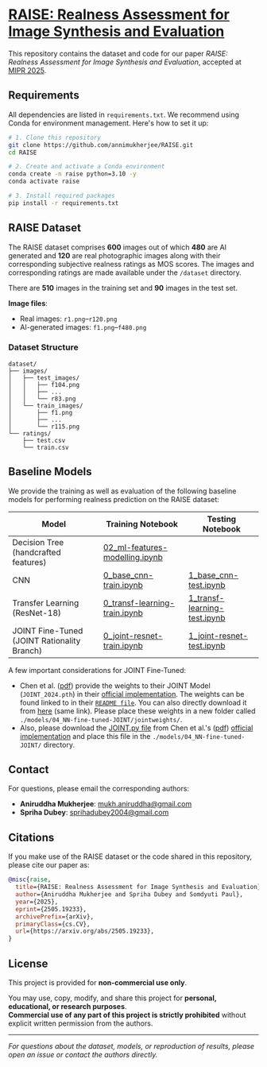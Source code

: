 # [RAISE: Realness Assessment for Image Synthesis and Evaluation](https://arxiv.org/pdf/2505.19233)  

This repository contains the dataset and code for our paper _RAISE: Realness Assessment for Image Synthesis and Evaluation_, accepted at [MIPR 2025](https://sites.google.com/view/mipr-2025/ieee-mipr).

## Requirements

All dependencies are listed in `requirements.txt`. We recommend using Conda for environment management. Here's how to set it up:


```bash
# 1. Clone this repository
git clone https://github.com/annimukherjee/RAISE.git
cd RAISE

# 2. Create and activate a Conda environment
conda create -n raise python=3.10 -y
conda activate raise

# 3. Install required packages
pip install -r requirements.txt
```

## RAISE Dataset
The RAISE dataset comprises **600** images out of which **480** are AI generated and **120** are real photographic images along with their corresponding subjective realness ratings as MOS scores. The images and corresponding ratings are made available under the `/dataset` directory. 

There are **510** images in the training set and **90** images in the test set.

  **Image files**:
* Real images: `r1.png`–`r120.png`
* AI-generated images: `f1.png`–`f480.png`


### Dataset Structure

```
dataset/
├── images/
│   ├── test_images/
│   │   ├── f104.png
│   │   ├── ...
│   │   └── r83.png
│   └── train_images/
│       ├── f1.png
│       ├── ...
│       └── r115.png
└── ratings/
    ├── test.csv
    └── train.csv
```

## Baseline Models

We provide the training as well as evaluation of the following baseline models for performing realness prediction on the RAISE dataset:


| Model                                           | Training Notebook                                                                     | Testing Notebook                                                                  |
| ----------------------------------------------- | ------------------------------------------------------------------------------------- | --------------------------------------------------------------------------------- |
| Decision Tree (handcrafted features)            | [02\_ml-features-modelling.ipynb](models/00_ML-FeatDesign/02_ml-features-modelling.ipynb) |                                                                                   |
| CNN                              | [0\_base\_cnn-train.ipynb](models/01_CNN-FeatLearning/0_base_cnn-train.ipynb)                      | [1\_base\_cnn-test.ipynb](models/01_CNN-FeatLearning/1_base_cnn-test.ipynb)                    |
| Transfer Learning (ResNet-18)                   | [0\_transf-learning-train.ipynb](models/02_RestNet-18-Transf-Learn/0_transf-learning-train.ipynb)   | [1\_transf-learning-test.ipynb](models/02_RestNet-18-Transf-Learn/1_transf-learning-test.ipynb) |
| JOINT Fine-Tuned (JOINT Rationality Branch) | [0\_joint-resnet-train.ipynb](models/04_NN-fine-tuned-JOINT/0_joint-resnet-train.ipynb)      | [1\_joint-resnet-test.ipynb](models/04_NN-fine-tuned-JOINT/1_joint-resnet-test.ipynb)    |


A few important considerations for JOINT Fine-Tuned:

 - Chen et al. ([pdf](https://ieeexplore.ieee.org/document/10771738)) provide the weights to their JOINT Model (`JOINT_2024.pth`) in their [official implementation](https://github.com/zijianchen98/AGIN/tree/main). The weights can be found linked to in their [`README file`](https://github.com/zijianchen98/AGIN/blob/main/README.md). You can also directly download it from [here](https://onedrive.live.com/?redeem=aHR0cHM6Ly8xZHJ2Lm1zL3UvYy8wYzIxOTFjYjAxY2JmMDAyL0VjX2xuY0N4R1paQ25qb2NUNDAtc24wQjVTcmcwekZuNkgtOTVFb3B2eEpJelE%5FZT10YWlUOVI&cid=0C2191CB01CBF002&id=C2191CB01CBF002%21sc09de5cf19b142969e3a1c4f8d3eb27d&parId=C2191CB01CBF002%21s10403dccf95e47979e25d26520e84d7b&o=OneUp) (same link). Please place these weights in a new folder called `./models/04_NN-fine-tuned-JOINT/jointweights/`. 
 - Also, please download the [JOINT.py file](https://github.com/zijianchen98/AGIN/blob/main/JOINT/models/JOINT.py) from Chen et al.'s ([pdf](https://ieeexplore.ieee.org/document/10771738)) [official implementation](https://github.com/zijianchen98/AGIN/tree/main) and place this file in the `./models/04_NN-fine-tuned-JOINT/` directory.




## Contact
For questions, please email the corresponding authors:
* **Aniruddha Mukherjee**: [mukh.aniruddha@gmail.com](mailto:mukh.aniruddha@gmail.com)
* **Spriha Dubey**: [sprihadubey2004@gmail.com](mailto:sprihadubey2004@gmail.com)

## Citations

If you make use of the RAISE dataset or the code shared in this repository, please cite our paper as:

```bibtex
@misc{raise,
  title={RAISE: Realness Assessment for Image Synthesis and Evaluation},
  author={Aniruddha Mukherjee and Spriha Dubey and Somdyuti Paul},
  year={2025},
  eprint={2505.19233},
  archivePrefix={arXiv},
  primaryClass={cs.CV},
  url={https://arxiv.org/abs/2505.19233},
}
```

## License

This project is provided for **non-commercial use only**.

You may use, copy, modify, and share this project for **personal, educational, or research purposes**.  
**Commercial use of any part of this project is strictly prohibited** without explicit written permission from the authors.

---

*For questions about the dataset, models, or reproduction of results, please open an issue or contact the authors directly.*
